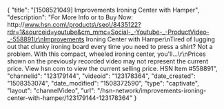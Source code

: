 {
    "title": "[1508521049] Improvements Ironing Center with Hamper",
    "description": "For More Info or to Buy Now: http:\/\/www.hsn.com\/products\/seo\/8435122?rdr=1&sourceid=youtube&cm_mmc=Social-_-Youtube-_-ProductVideo-_-558891\r\nImprovements  Ironing Center with Hamper\nTired of lugging out that clunky ironing board every time you need to press a shirt? Not a problem. With this compact, wheeled ironing center, you'll...\r\nPrices shown on the previously recorded video may not represent the current price.  View hsn.com to view the current selling price. HSN Item #558891",
    "channelid": "123179144",
    "videoid": "123178364",
    "date_created": "1508353074",
    "date_modified": "1508372590",
    "type": "captivate",
    "layout": "channelVideo",
    "url": "\/hsn-network\/improvements-ironing-center-with-hamper\/123179144-123178364"
}